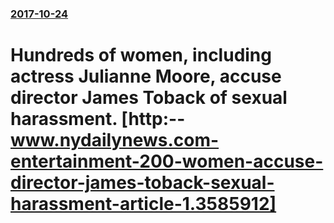 ### [2017-10-24](/news/2017/10/24/index.md)

# Hundreds of women, including actress Julianne Moore, accuse director James Toback of sexual harassment. [http:--www.nydailynews.com-entertainment-200-women-accuse-director-james-toback-sexual-harassment-article-1.3585912]



